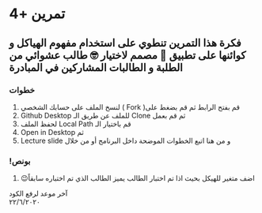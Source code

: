 
# تمرين +4 
##   فكرة هذا التمرين تنطوي على استخدام مفهوم الهياكل و كوائنها على تطبيق 📱 مصمم لاختيار 🤓 طالب عشوائي من الطلبة و الطالبات المشاركين  في  المبادرة
 
### خطوات 
1.  لنسخ الملف على حسابك الشخصي ( Fork )قم بفتح الرابط  ثم  قم بضغط على  
2.  Github Desktop للملف عن طريق الـ Clone ثم قم بعمل 
3.  لحفظ الملف Local Path قم باختيار الـ
4. Open in Desktop ثم 
5. Lecture slide و من هنا اتبع الخطوات الموضحة داخل البرنامج أو من خلال

### !بونص 
1.  😉اضف متغير للهيكل بحيث اذا تم اختبار الطالب يميز الطالب الذي تم اختباره سابقاً


آخر موعد لرفع الكود\
٢٢/٦/٢٠٢٠
